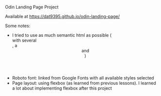 Odin Landing Page Project

Available at https://dat9395.github.io/odin-landing-page/

Some notes: 
- I tried to use as much semantic html as possible (<main> with several <section>, a <header> and <footer>)
- Roboto font: linked from Google Fonts with all available styles selected
- Page layout: using flexbox (as learned from previous lessons). I learned a lot about implementing flexbox after this project